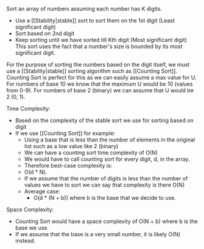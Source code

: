 Sort an array of numbers assuming each number has K digits.
- Use a [[Stability|stable]] sort to sort them on the 1st digit (Least significant digit)
- Sort based on 2nd digit
- Keep sorting until we have sorted till Kth digit (Most significant digit)
This sort uses the fact that a number's size is bounded by its most significant digit.

For the purpose of sorting the numbers based on the digit itself, we must use a [[Stability|stable]] sorting algorithm such as [[Counting Sort]].
Counting Sort is perfect for this as we can easily assume a max value for U. For numbers of base 10 we know that the maximum U would be 10 (values from 0-9). For numbers of base 2 (binary) we can assume that U would be 2 (0, 1).

Time Complexity: 
- Based on the complexity of the stable sort we use for sorting based on digit
- If we use [[Counting Sort]] for example:
	- Using a base that is less than the number of elements in the original list such as a low value like 2 (binary)
	- We can have a counting sort time complexity of O(N)
	- We would have to call counting sort for every digit, d, in the array.
	- Therefore best-case complexity is:
	- O(d * N). 
	- If we assume that the number of digits is less than the number of values we have to sort we can say that complexity is there O(N)
	- Average case:
		- O(d * (N + b)) where b is the base that we decide to use.

Space Complexity:
- Counting Sort would have a space complexity of O(N + b) where b is the base we use.
- If we assume that the base is a very small number, it is likely O(N) instead.
